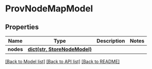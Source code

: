 # ProvNodeMapModel

## Properties
Name | Type | Description | Notes
------------ | ------------- | ------------- | -------------
**nodes** | [**dict(str, StoreNodeModel)**](StoreNodeModel.md) |  | 

[[Back to Model list]](../README.md#documentation-for-models) [[Back to API list]](../README.md#documentation-for-api-endpoints) [[Back to README]](../README.md)


